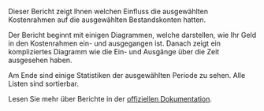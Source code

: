 Dieser Bericht zeigt Ihnen welchen Einfluss die ausgewählten Kostenrahmen auf die ausgewählten Bestandskonten hatten.

Der Bericht beginnt mit einigen Diagrammen, welche darstellen, wie Ihr Geld in den Kostenrahmen ein- und ausgegangen ist. Danach zeigt ein kompliziertes Diagramm wie die Ein- und Ausgänge über die Zeit ausgesehen haben.

Am Ende sind einige Statistiken der ausgewählten Periode zu sehen. Alle Listen sind sortierbar.

Lesen Sie mehr über Berichte in der [offiziellen Dokumentation](https://docs.firefly-iii.org/advanced-concepts/reports).